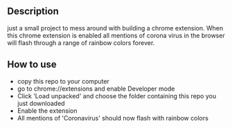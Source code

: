 ## Description

just a small project to mess around with building a chrome extension.
When this chrome extension is enabled all mentions of corona virus in the browser will
flash through a range of rainbow colors forever.

## How to use

- copy this repo to your computer
- go to chrome://extensions and enable Developer mode
- Click 'Load unpacked' and choose the folder containing this repo you just downloaded
- Enable the extension
- All mentions of 'Coronavirus' should now flash with rainbow colors
